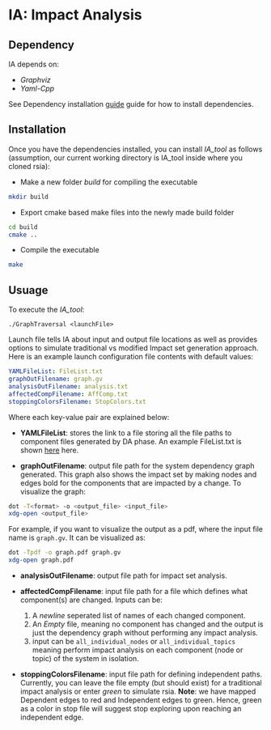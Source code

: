 # IA: Impact Analysis 

## Dependency
IA depends on:
- *Graphviz*
- *Yaml-Cpp* 

See Dependency installation [guide](/dep_install.md) guide for how to install dependencies.

## Installation

Once you have the dependencies installed, you can install *IA_tool* as follows (assumption, our current working directory is IA_tool inside where you cloned rsia):

* Make a new folder *build* for compiling the executable

```bash
mkdir build
```
* Export cmake based make files into the newly made build folder
```bash
cd build
cmake ..
```
* Compile the executable
```bash
make
```
## Usuage

To execute the *IA_tool*:
```
./GraphTraversal <launchFile>
```
Launch file tells IA about input and output file locations as well as provides options to simulate traditional vs modified Impact set generation approach. Here is an example launch configuration file contents with default values:

```yaml
YAMLFileList: FileList.txt
graphOutFilename: graph.gv
analysisOutFilename: analysis.txt
affectedCompFilename: AffComp.txt
stoppingColorsFilename: StopColors.txt
```

Where each key-value pair are explained below:

* **YAMLFileList**: stores the link to a file storing all the file paths to component files generated by DA phase. An example FileList.txt is shown [here](/examples/IA_files/FileList.txt) here. 

* **graphOutFilename**: output file path for the system dependency graph generated. This graph also shows the impact set by making nodes and edges bold for the components that are impacted by a change. To visualize the graph:
```bash
dot -T<format> -o <output_file> <input_file>
xdg-open <output_file>
```
For example, if you want to visualize the output as a pdf, where the input file name is `graph.gv`. It can be visualized as:
```bash
dot -Tpdf -o graph.pdf graph.gv
xdg-open graph.pdf
```

* **analysisOutFilename**: output file path for impact set analysis.

* **affectedCompFilename**: input file path for a file which defines what component(s) are changed. Inputs can be:
	1. A *newline* seperated list of names of each changed component. 
	2. An *Empty* file, meaning no component has changed and the output is just the dependency graph without performing any impact analysis.
	3. input can be `all_individual_nodes` or `all_individual_topics` meaning perform impact analysis on each component (node or topic) of the system in isolation.

* **stoppingColorsFilename**: input file path for defining independent paths. Currently, you can leave the file empty (but should exist) for a traditional impact analysis or enter *green* to simulate rsia. 
**Note**: we have mapped Dependent edges to red and Independent edges to green. Hence, green as a color in stop file will suggest stop exploring upon reaching an independent edge.  